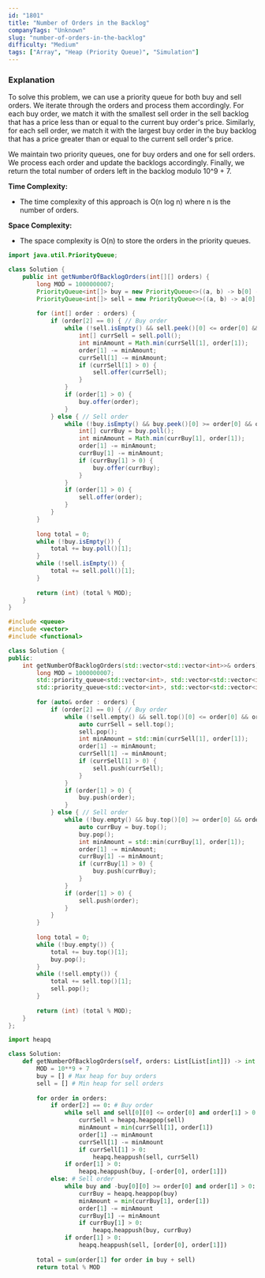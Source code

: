 ```yaml
---
id: "1801"
title: "Number of Orders in the Backlog"
companyTags: "Unknown"
slug: "number-of-orders-in-the-backlog"
difficulty: "Medium"
tags: ["Array", "Heap (Priority Queue)", "Simulation"]
---
```


### Explanation

To solve this problem, we can use a priority queue for both buy and sell orders. We iterate through the orders and process them accordingly. For each buy order, we match it with the smallest sell order in the sell backlog that has a price less than or equal to the current buy order's price. Similarly, for each sell order, we match it with the largest buy order in the buy backlog that has a price greater than or equal to the current sell order's price.

We maintain two priority queues, one for buy orders and one for sell orders. We process each order and update the backlogs accordingly. Finally, we return the total number of orders left in the backlog modulo 10^9 + 7.

**Time Complexity:**
- The time complexity of this approach is O(n log n) where n is the number of orders.

**Space Complexity:**
- The space complexity is O(n) to store the orders in the priority queues.
```java
import java.util.PriorityQueue;

class Solution {
    public int getNumberOfBacklogOrders(int[][] orders) {
        long MOD = 1000000007;
        PriorityQueue<int[]> buy = new PriorityQueue<>((a, b) -> b[0] - a[0]); // Max heap for buy orders
        PriorityQueue<int[]> sell = new PriorityQueue<>((a, b) -> a[0] - b[0]); // Min heap for sell orders
        
        for (int[] order : orders) {
            if (order[2] == 0) { // Buy order
                while (!sell.isEmpty() && sell.peek()[0] <= order[0] && order[1] > 0) {
                    int[] currSell = sell.poll();
                    int minAmount = Math.min(currSell[1], order[1]);
                    order[1] -= minAmount;
                    currSell[1] -= minAmount;
                    if (currSell[1] > 0) {
                        sell.offer(currSell);
                    }
                }
                if (order[1] > 0) {
                    buy.offer(order);
                }
            } else { // Sell order
                while (!buy.isEmpty() && buy.peek()[0] >= order[0] && order[1] > 0) {
                    int[] currBuy = buy.poll();
                    int minAmount = Math.min(currBuy[1], order[1]);
                    order[1] -= minAmount;
                    currBuy[1] -= minAmount;
                    if (currBuy[1] > 0) {
                        buy.offer(currBuy);
                    }
                }
                if (order[1] > 0) {
                    sell.offer(order);
                }
            }
        }
        
        long total = 0;
        while (!buy.isEmpty()) {
            total += buy.poll()[1];
        }
        while (!sell.isEmpty()) {
            total += sell.poll()[1];
        }
        
        return (int) (total % MOD);
    }
}
```

```cpp
#include <queue>
#include <vector>
#include <functional>

class Solution {
public:
    int getNumberOfBacklogOrders(std::vector<std::vector<int>>& orders) {
        long MOD = 1000000007;
        std::priority_queue<std::vector<int>, std::vector<std::vector<int>>, std::less<std::vector<int>>> buy; // Max heap for buy orders
        std::priority_queue<std::vector<int>, std::vector<std::vector<int>>, std::greater<std::vector<int>>> sell; // Min heap for sell orders
        
        for (auto& order : orders) {
            if (order[2] == 0) { // Buy order
                while (!sell.empty() && sell.top()[0] <= order[0] && order[1] > 0) {
                    auto currSell = sell.top();
                    sell.pop();
                    int minAmount = std::min(currSell[1], order[1]);
                    order[1] -= minAmount;
                    currSell[1] -= minAmount;
                    if (currSell[1] > 0) {
                        sell.push(currSell);
                    }
                }
                if (order[1] > 0) {
                    buy.push(order);
                }
            } else { // Sell order
                while (!buy.empty() && buy.top()[0] >= order[0] && order[1] > 0) {
                    auto currBuy = buy.top();
                    buy.pop();
                    int minAmount = std::min(currBuy[1], order[1]);
                    order[1] -= minAmount;
                    currBuy[1] -= minAmount;
                    if (currBuy[1] > 0) {
                        buy.push(currBuy);
                    }
                }
                if (order[1] > 0) {
                    sell.push(order);
                }
            }
        }
        
        long total = 0;
        while (!buy.empty()) {
            total += buy.top()[1];
            buy.pop();
        }
        while (!sell.empty()) {
            total += sell.top()[1];
            sell.pop();
        }
        
        return (int) (total % MOD);
    }
};
```

```python
import heapq

class Solution:
    def getNumberOfBacklogOrders(self, orders: List[List[int]]) -> int:
        MOD = 10**9 + 7
        buy = [] # Max heap for buy orders
        sell = [] # Min heap for sell orders
        
        for order in orders:
            if order[2] == 0: # Buy order
                while sell and sell[0][0] <= order[0] and order[1] > 0:
                    currSell = heapq.heappop(sell)
                    minAmount = min(currSell[1], order[1])
                    order[1] -= minAmount
                    currSell[1] -= minAmount
                    if currSell[1] > 0:
                        heapq.heappush(sell, currSell)
                if order[1] > 0:
                    heapq.heappush(buy, [-order[0], order[1]])
            else: # Sell order
                while buy and -buy[0][0] >= order[0] and order[1] > 0:
                    currBuy = heapq.heappop(buy)
                    minAmount = min(currBuy[1], order[1])
                    order[1] -= minAmount
                    currBuy[1] -= minAmount
                    if currBuy[1] > 0:
                        heapq.heappush(buy, currBuy)
                if order[1] > 0:
                    heapq.heappush(sell, [order[0], order[1]])
        
        total = sum(order[1] for order in buy + sell)
        return total % MOD
```